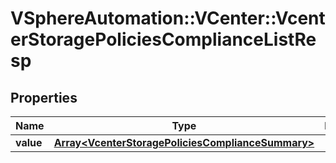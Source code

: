 # VSphereAutomation::VCenter::VcenterStoragePoliciesComplianceListResp

## Properties
Name | Type | Description | Notes
------------ | ------------- | ------------- | -------------
**value** | [**Array&lt;VcenterStoragePoliciesComplianceSummary&gt;**](VcenterStoragePoliciesComplianceSummary.md) |  | 


